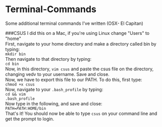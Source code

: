 # Terminal-Commands
Some additional terminal commands I've written (OSX- El Capitan)

###CSUS
I did this on a Mac, if you're using Linux change "Users" to "home" <br>
First, navigate to your home directory and make a directory called bin by typing:<br><code>mkdir bin</code>
<br>Then navigate to that directory by typing:<br><code>cd bin</code> 
<br>Now, in this directory, <code>vim csus</code> and paste the csus file on the directory, changing vedv to your username. Save and close.
<br>Now, we have to export this file to our PATH. To do this, first type:
<br><code>chmod +x csus</code><br>
Now, navigate to your <code>.bash_profile</code> by typing:
<br><code>cd && vim .bash_profile</code><br>
Now type in the following, and save and close:
<br><code>PATH=$PATH:$HOME/bin</code><br>
That's it! You should now be able to type <code>csus</code> on your command line and get the prompt to login.

